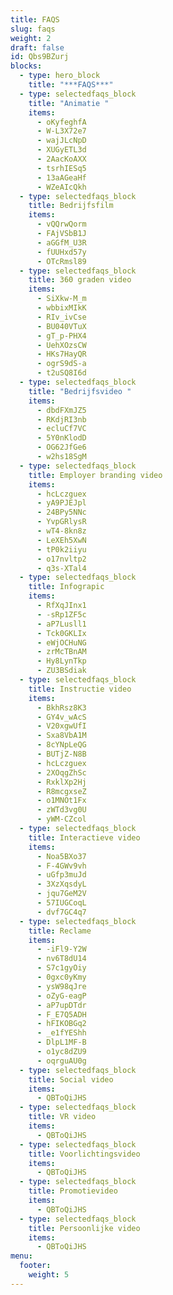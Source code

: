 ```yaml
---
title: FAQS
slug: faqs
weight: 2
draft: false
id: Qbs9BZurj
blocks:
  - type: hero_block
    title: "***FAQS***"
  - type: selectedfaqs_block
    title: "Animatie "
    items:
      - oKyfeghfA
      - W-L3X72e7
      - wajJLcNpD
      - XUGyETL3d
      - 2AacKoAXX
      - tsrhIESq5
      - 13aAGeaHf
      - WZeAIcQkh
  - type: selectedfaqs_block
    title: Bedrijfsfilm
    items:
      - vQQrwQorm
      - FAjVSbB1J
      - aGGfM_U3R
      - fUUHxd57y
      - OTcRmsl89
  - type: selectedfaqs_block
    title: 360 graden video
    items:
      - SiXkw-M_m
      - wbbixMIkK
      - RIv_ivCse
      - BU040VTuX
      - gT_p-PHX4
      - UehXOzsCW
      - HKs7HayQR
      - ogrS9dS-a
      - t2uSQ8I6d
  - type: selectedfaqs_block
    title: "Bedrijfsvideo "
    items:
      - dbdFXmJZ5
      - RKdjRI3nb
      - ecluCf7VC
      - 5Y0nKlodD
      - OG62JfGe6
      - w2hs18SgM
  - type: selectedfaqs_block
    title: Employer branding video
    items:
      - hcLczguex
      - yA9PJEJpl
      - 24BPy5NNc
      - YvpGRlysR
      - wT4-8kn8z
      - LeXEh5XwN
      - tP0k2iiyu
      - o17nvltp2
      - q3s-XTal4
  - type: selectedfaqs_block
    title: Infograpic
    items:
      - RfXqJInx1
      - -sRp1ZF5c
      - aP7Lusll1
      - Tck0GKLIx
      - eWjOCHuNG
      - zrMcTBnAM
      - Hy8LynTkp
      - ZU3BSdiak
  - type: selectedfaqs_block
    title: Instructie video
    items:
      - BkhRsz8K3
      - GY4v_wAcS
      - V20xgwUfI
      - Sxa8VbA1M
      - 8cYNpLeQG
      - BUTjZ-N8B
      - hcLczguex
      - 2XOqgZhSc
      - RxklXp2Hj
      - R8mcgxseZ
      - o1MNOt1Fx
      - zWTd3vg0U
      - yWM-CZcol
  - type: selectedfaqs_block
    title: Interactieve video
    items:
      - Noa5BXo37
      - F-4GWv9vh
      - uGfp3muJd
      - 3XzXqsdyL
      - jqu7GeM2V
      - 57IUGCoqL
      - dvf7GC4q7
  - type: selectedfaqs_block
    title: Reclame
    items:
      - -iFl9-Y2W
      - nv6T8dU14
      - S7c1gyOiy
      - 0gxc0yKmy
      - ysW98qJre
      - oZyG-eagP
      - aP7upDTdr
      - F_E7Q5ADH
      - hFIKOBGq2
      - _e1fYEShh
      - DlpL1MF-B
      - o1yc8dZU9
      - oqrguAU0g
  - type: selectedfaqs_block
    title: Social video
    items:
      - QBToQiJHS
  - type: selectedfaqs_block
    title: VR video
    items:
      - QBToQiJHS
  - type: selectedfaqs_block
    title: Voorlichtingsvideo
    items:
      - QBToQiJHS
  - type: selectedfaqs_block
    title: Promotievideo
    items:
      - QBToQiJHS
  - type: selectedfaqs_block
    title: Persoonlijke video
    items:
      - QBToQiJHS
menu:
  footer:
    weight: 5
---
```


